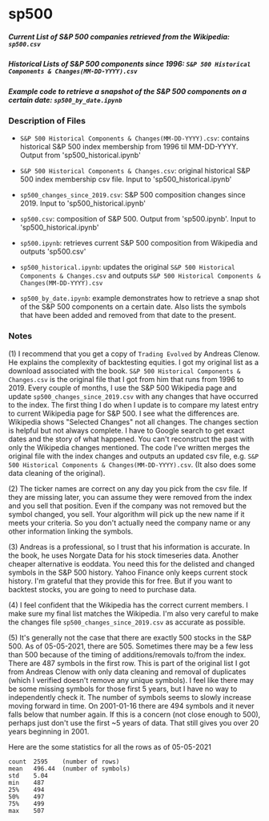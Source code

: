 # sp500

##### Current List of S&P 500 companies retrieved from the Wikipedia: `sp500.csv` 
##### Historical Lists of S&P 500 components since 1996: `S&P 500 Historical Components & Changes(MM-DD-YYYY).csv`
##### Example code to retrieve a snapshot of the S&P 500 components on a certain date: `sp500_by_date.ipynb`

### Description of Files

- `S&P 500 Historical Components & Changes(MM-DD-YYYY).csv`: contains historical S&P 500 index membership from 1996 til MM-DD-YYYY.  Output from 'sp500_historical.ipynb' 
- `S&P 500 Historical Components & Changes.csv`: original historical S&P 500 index membership csv file.  Input to 'sp500_historical.ipynb'
- `sp500_changes_since_2019.csv`: S&P 500 composition changes since 2019.  Input to 'sp500_historical.ipynb'
- `sp500.csv`: composition of S&P 500.  Output from 'sp500.ipynb'.  Input to 'sp500_historical.ipynb'

- `sp500.ipynb`: retrieves current S&P 500 composition from Wikipedia and outputs 'sp500.csv'
- `sp500_historical.ipynb`: updates the original `S&P 500 Historical Components & Changes.csv` and outputs `S&P 500 Historical Components & Changes(MM-DD-YYYY).csv`
- `sp500_by_date.ipynb`: example demonstrates how to retrieve a snap shot of the S&P 500 components on a certain date.  Also lists the symbols that have been added and removed from that date to the present.

### Notes

(1) I recommend that you get a copy of `Trading Evolved` by Andreas Clenow.  He explains the complexity of backtesting equities.  I got my original list as a download associated with the book.  `S&P 500 Historical Components & Changes.csv` is the original file that I got from him that runs from 1996 to 2019.  Every couple of months, I use the S&P 500 Wikipedia page and update `sp500_changes_since_2019.csv` with any changes that have occurred to the index.  The first thing I do when I update is to compare my latest entry to current Wikipedia page for S&P 500. I see what the differences are.  Wikipedia shows "Selected Changes" not all changes.  The changes section is helpful but not always complete. I have to Google search to get exact dates and the story of what happened. You can't reconstruct the past with only the Wikipedia changes mentioned.  The code I've written merges the original file with the index changes and outputs an updated csv file, e.g. `S&P 500 Historical Components & Changes(MM-DD-YYYY).csv`.  (It also does some data cleaning of the original).

(2) The ticker names are correct on any day you pick from the csv file.  If they are missing later, you can assume they were removed from the index and you sell that position.  Even if the company was not removed but the symbol changed, you sell.  Your algorithm will pick up the new name if it meets your criteria.  So you don't actually need the company name or any other information linking the symbols.

(3) Andreas is a professional, so I trust that his information is accurate.  In the book, he uses Norgate Data for his stock timeseries data.  Another cheaper alternative is eoddata.  You need this for the delisted and changed symbols in the S&P 500 history.  Yahoo Finance only keeps current stock history.  I'm grateful that they provide this for free.  But if you want to backtest stocks, you are going to need to purchase data.  

(4) I feel confident that the Wikipedia has the correct current members. I make sure my final list matches the Wikipedia. I'm also very careful to make the changes file `sp500_changes_since_2019.csv` as accurate as possible.

(5) It's generally not the case that there are exactly 500 stocks in the S&P 500. As of 05-05-2021, there are 505. Sometimes there may be a few less than 500 because of the timing of additions/removals to/from the index. There are 487 symbols in the first row. This is part of the original list I got from Andreas Clenow with only data cleaning and removal of duplicates (which I verified doesn't remove any unique symbols). I feel like there may be some missing symbols for those first 5 years, but I have no way to independently check it. The number of symbols seems to slowly increase moving forward in time. On 2001-01-16 there are 494 symbols and it never falls below that number again. If this is a concern (not close enough to 500), perhaps just don't use the first ~5 years of data. That still gives you over 20 years beginning in 2001.

Here are the some statistics for all the rows as of 05-05-2021  
```
count  2595    (number of rows)  
mean   496.44  (number of symbols)  
std    5.04  
min    487  
25%    494  
50%    497  
75%    499  
max    507
```
